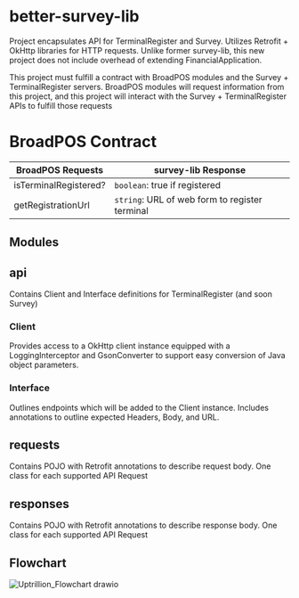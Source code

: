 # better-survey-lib
Project encapsulates API for TerminalRegister and Survey. Utilizes Retrofit + OkHttp libraries for HTTP requests. 
Unlike former survey-lib, this new project does not include overhead of extending FinancialApplication.

This project must fulfill a contract with BroadPOS modules and the Survey + TerminalRegister servers. 
BroadPOS modules will request information from this project, and this project will interact with the
Survey + TerminalRegister APIs to fulfill those requests

# BroadPOS Contract
| BroadPOS Requests | survey-lib Response |
| ----------------- | ------------------- |
| isTerminalRegistered? | `boolean`: true if registered |
| getRegistrationUrl | `string`: URL of web form to register terminal |

## Modules
## api
Contains Client and Interface definitions for TerminalRegister (and soon Survey)

### Client
Provides access to a OkHttp client instance equipped with a LoggingInterceptor and GsonConverter to support
easy conversion of Java object parameters.

### Interface
Outlines endpoints which will be added to the Client instance. Includes annotations to outline expected Headers,
Body, and URL.

## requests
Contains POJO with Retrofit annotations to describe request body. One class for each supported API Request

## responses
Contains POJO with Retrofit annotations to describe response body. One class for each supported API Request

## Flowchart
![Uptrillion_Flowchart drawio](https://user-images.githubusercontent.com/111765065/225148047-989260ba-de3f-4190-9dc3-13a7f59bab7d.png)

